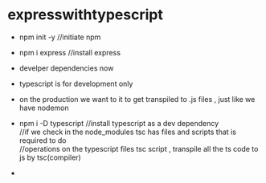 # expresswithtypescript
- npm init -y    //initiate npm 
- npm i express //install express 
- develper dependencies now
- typescript is for development only 
- on the production we want to it to get transpiled to .js files , just like we have nodemon 
- npm i -D typescript //install typescript as a dev dependency <br/>
  //if we check in the node_modules tsc has files and scripts that is required to do <br/>
 //operations on the typescript files tsc script , transpile all the ts code to js by tsc(compiler)<br/>

- 
